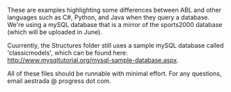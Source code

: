 These are examples highlighting some differences between ABL and other languages such as C#, Python, and Java when they query a database. We're using a mySQL database that is a mirror of the sports2000 database (which will be uploaded in June).

Cuurrently, the Structures folder still uses a sample mySQL database called 'classicmodels', which can be found here: http://www.mysqltutorial.org/mysql-sample-database.aspx. 

All of these files should be runnable with minimal effort. For any questions, email aestrada @ progress dot com.

